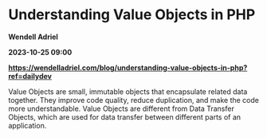 # Understanding Value Objects in PHP
**Wendell Adriel**

**2023-10-25 09:00**

**https://wendelladriel.com/blog/understanding-value-objects-in-php?ref=dailydev**

Value Objects are small, immutable objects that encapsulate related data together. They improve code quality, reduce duplication, and make the code more understandable. Value Objects are different from Data Transfer Objects, which are used for data transfer between different parts of an application.